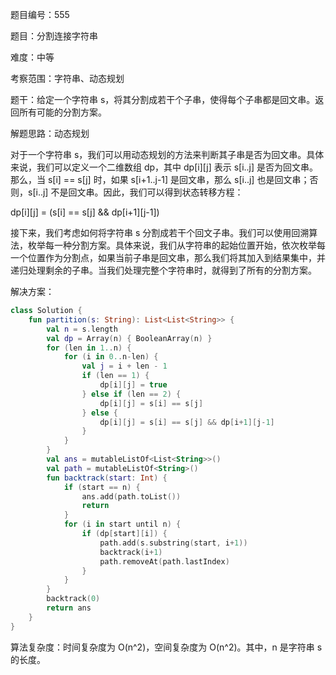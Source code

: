 题目编号：555

题目：分割连接字符串

难度：中等

考察范围：字符串、动态规划

题干：给定一个字符串 s，将其分割成若干个子串，使得每个子串都是回文串。返回所有可能的分割方案。

解题思路：动态规划

对于一个字符串 s，我们可以用动态规划的方法来判断其子串是否为回文串。具体来说，我们可以定义一个二维数组 dp，其中 dp[i][j] 表示 s[i..j] 是否为回文串。那么，当 s[i] == s[j] 时，如果 s[i+1..j-1] 是回文串，那么 s[i..j] 也是回文串；否则，s[i..j] 不是回文串。因此，我们可以得到状态转移方程：

dp[i][j] = (s[i] == s[j] && dp[i+1][j-1])

接下来，我们考虑如何将字符串 s 分割成若干个回文子串。我们可以使用回溯算法，枚举每一种分割方案。具体来说，我们从字符串的起始位置开始，依次枚举每一个位置作为分割点，如果当前子串是回文串，那么我们将其加入到结果集中，并递归处理剩余的子串。当我们处理完整个字符串时，就得到了所有的分割方案。

解决方案：

```kotlin
class Solution {
    fun partition(s: String): List<List<String>> {
        val n = s.length
        val dp = Array(n) { BooleanArray(n) }
        for (len in 1..n) {
            for (i in 0..n-len) {
                val j = i + len - 1
                if (len == 1) {
                    dp[i][j] = true
                } else if (len == 2) {
                    dp[i][j] = s[i] == s[j]
                } else {
                    dp[i][j] = s[i] == s[j] && dp[i+1][j-1]
                }
            }
        }
        val ans = mutableListOf<List<String>>()
        val path = mutableListOf<String>()
        fun backtrack(start: Int) {
            if (start == n) {
                ans.add(path.toList())
                return
            }
            for (i in start until n) {
                if (dp[start][i]) {
                    path.add(s.substring(start, i+1))
                    backtrack(i+1)
                    path.removeAt(path.lastIndex)
                }
            }
        }
        backtrack(0)
        return ans
    }
}
```

算法复杂度：时间复杂度为 O(n^2)，空间复杂度为 O(n^2)。其中，n 是字符串 s 的长度。